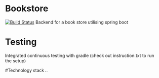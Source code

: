 # Bookstore
[![Build Status](https://travis-ci.com/ramAdam/bookstore.svg?branch=octo-branch)](https://travis-ci.com/ramAdam/bookstore)
Backend for a book store utilising spring boot 

# Testing
Integrated continuous testing with gradle (check out instruction.txt to run the setup)

#Technology stack
.. 
